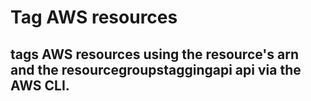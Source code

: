 <h1>Tag AWS resources</h1>

<h2>tags AWS resources using the resource's arn and the resourcegroupstaggingapi api via the AWS CLI.</h2>